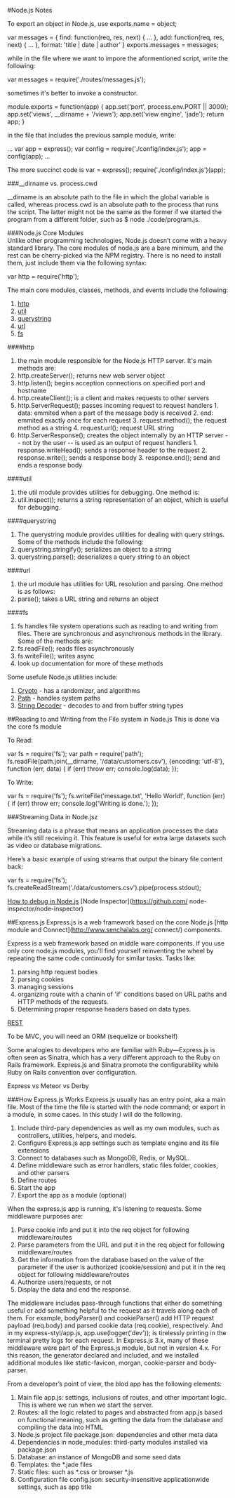 #Node.js Notes

To export an object in Node.js, use exports.name = object;

var messages = {
  find: function(req, res, next) {
  ...
  },
  add: function(req, res, next) {
  ...
  },
  format: 'title | date | author'
}
exports.messages = messages;

while in the file where we want to impore the aformentioned script, write the following: 

var messages = require('./routes/messages.js');

sometimes it's better to invoke a constructor.

module.exports = function(app) {
  app.set('port', process.env.PORT || 3000);
  app.set('views', __dirname + '/views');
  app.set('view engine', 'jade');
  return app;
}

in the file that includes the previous sample module, write:  

...
var app = express();
var config = require('./config/index.js');
app = config(app);
...

The more succinct code is var = express(); require('./config/index.js')(app);

###__dirname vs. process.cwd

__dirname is an absolute path to the file in which the global variable is called, whereas process.cwd is an absolute path to the process that runs the script. The latter might not be the same as the former if we started the program from a different folder, such as $ node ./code/program.js.

###Node.js Core Modules  
Unlike other programming technologies, Node.js doesn’t come with a heavy standard library. The core modules of node.js are a bare minimum, and the rest can be cherry-picked via the NPM registry. There is no need to install them, just include them via the following syntax:

var http = require('http');

The main core modules, classes, methods, and events include the following:
1. [http](http://nodejs.org/api/http.html#http_http)
2. [util](http://nodejs.org/api/util.html)
3. [querystring](http://nodejs.org/api/querystring.html)
4. [url](http://nodejs.org/api/url.html)
5. [fs](http://nodejs.org/api/fs.html)

####http
1. the main module responsible for the Node.js HTTP server. It's main methods are:
  1. http.createServer(); returns new web server object
  2. http.listen(); begins acception connections on specified port and hostname
  3. http.createClient(); is a client and makes requests to other servers
  4. http.ServerRequest(); passes incoming request to request handlers
    1. data: emmited when a part of the message body is received
    2. end: emmited exactly once for each request
    3. request.method(); the request method as a string
    4. request.url(); request URL string
  5. http.ServerResponse(); creates the object internally by an HTTP server -- not by the user -- is used as an output of request handlers
    1. response.writeHead(); sends a response header to the request
    2. response.write(); sends a response body
    3. response.end(); send and ends a response body

####util
1. the util module provides utilities for debugging. One method is:
  1. util.inspect(); returns a string representation of an object, which is useful for debugging.

####querystring
1. The querystring module provides utilities for dealing with query strings. Some of the methods include the following:
  1. querystring.stringify(); serializes an object to a string
  2. querystring.parse(); deserializes a query string to an object

####url
1. the url module has utilities for URL resolution and parsing. One method is as follows:
  1. parse(); takes a URL string and returns an object

####fs
1. fs handles file system operations such as reading to and writing from files. There are synchronous and asynchronous methods in the library. Some of the methods are:
  1. fs.readFile(); reads files asynchronously
  2. fs.writeFile(); writes async
  3. look up documentation for more of these methods

Some usefule Node.js utilities include:
1. [Crypto](http://nodejs.org/api/crypto.html) - has a randomizer, and algorithms
2. [Path](http://nodejs.org/api/path.html) - handles system paths
3. [String Decoder](http://nodejs.org/api/string_decoder.html) - decodes to and from buffer string types

##Reading to and Writing from the File system in Node.js
This is done via the core fs module

To Read:

var fs = require('fs');
var path = require('path');
fs.readFile(path.join(__dirname, '/data/customers.csv'), {encoding: 'utf-8'}, function (err, data) {
  if (err) throw err;
  console.log(data);
});

To Write:

var fs = require('fs');
fs.writeFile('message.txt', 'Hello World!', function (err) {
  if (err) throw err;
  console.log('Writing is done.');
});

###Streaming Data in Node.jsz

Streaming data is a phrase that means an application processes the data while it’s still receiving it. This feature is useful for extra large datasets such as video or database migrations.

Here’s a basic example of using streams that output the binary file content back:

var fs = require('fs');
fs.createReadStream('./data/customers.csv').pipe(process.stdout);

[How to debug in Node.js](http://nodejs.org/api/debugger.html)
[Node Inspector](https://github.com/ node-inspector/node-inspector)

##Express.js
Express.js is a web framework based on the core Node.js [http module and Connect](http://www.senchalabs.org/ connect/) components.

Express is a web framework based on middle ware components. If you use only core node.js modules, you'll find yourself reinventing the wheel by repeating the same code continuosly for similar tasks. Tasks like:
1. parsing http request bodies
2. parsing cookies
3. managing sessions
4. organizing route with a chanin of 'if' conditions based on URL paths and HTTP methods of the requests.
5. Determining proper response headers based on data types.

[REST](https://en.wikipedia.org/wiki/Representational_state_transfer)

To be MVC, you will need an ORM (sequelize or bookshelf)

Some analogies to developers who are familiar with Ruby—Express.js is often seen as Sinatra, which has a very different approach to the Ruby on Rails framework. Express.js and Sinatra promote the configurability while Ruby on Rails convention over configuration.

Express vs Meteor vs Derby

###How Express.js Works
Express.js usually has an entry point, aka a main file. Most of the time the file is started with the node command; or export in a module, in some cases. In this study I will do the following.
1. Include third-pary dependencies as well as my own modules, such as controllers, utilities, helpers, and models.
2. Configure Express.js app settings such as template engine and its file extensions
3. Connect to databases such as MongoDB, Redis, or MySQL.
4. Define middleware such as error handlers, static files folder, cookies, and other parsers
5. Define routes
6. Start the app
7. Export the app as a module (optional)

When the express.js app is running, it's listening to requests. Some middleware purposes are:
1. Parse cookie info and put it into the req object for following middleware/routes
2. Parse parameters from the URL and put it in the req object for following middleware/routes
3. Get the information from the database based on the value of the parameter if the user is authorized (cookie/session) and put it in the req object for following middleware/routes
4. Authorize users/requests, or not
5. Display the data and end the response.

The middleware includes pass-through functions that either do something useful or add something helpful to the request as it travels along each of them. For example, bodyParser() and cookieParser() add HTTP request payload (req.body) and parsed cookie data (req.cookie), respectively. And in my express-styl/app.js, app.use(logger('dev')); is tirelessly printing in the terminal pretty logs for each request. In Express.js 3.x, many of these middleware were part of the Express.js module, but not in version 4.x. For this reason, the generator declared and included, and we installed additional modules like static-favicon, morgan, cookie-parser and body-parser.

From a developer’s point of view, the blod app has the following elements:
1. Main file app.js: settings, inclusions of routes, and other important logic. This is where we run when we start the server.
2. Routes: all the logic related to pages and abstracted from app.js based on functional meaning, such as getting the data from the database and compiling the data into HTML
3. Node.js project file package.json: dependencies and other meta data
4. Dependencies in node_modules: third-party modules installed via package.json
5. Database: an instance of MongoDB and some seed data
6. Templates: the *.jade files
7. Static files: such as *.css or browser *.js
8. Configuration file config.json: security-insensitive applicationwide settings, such as app title